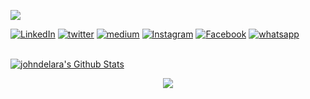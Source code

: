 <p align="left">
  <img src="https://readme-typing-svg.herokuapp.com/?lines=Welcome+to+my+GitHub+profile😉&theme=dark&left=true&width=380&height=45"color="dark">
</p>

[<img src= "https://img.shields.io/badge/LinkedIn-black?&style=flat-square&logo=linkedin&logoColor=white" alt="LinkedIn"/>](https://www.linkedin.com/in/johndelara1/)
[<img src= "https://img.shields.io/badge/twitter-black?&style=flat-square&logo=twitter&logoColor=white" alt="twitter"/>](https://twitter.com/johndelara1) 
[<img src= "https://img.shields.io/badge/medium-black?&style=flat-square&logo=medium&logoColor=white" alt="medium" />](https://medium.com/@johndelara1/) 
[<img src= "https://img.shields.io/badge/Instagram-black?&style=flat-square&logo=instagram&logoColor=white" alt="Instagram"/>](https://www.instagram.com/johndelara1/) 
[<img src= "https://img.shields.io/badge/Facebook-black?&style=flat-square&logo=facebook&logoColor=white" alt="Facebook"/>](https://www.facebook.com/johndelara1)
[<img src= "https://img.shields.io/badge/whatsapp-black?&style=flat-square&logo=whatsapp&logoColor=white" alt="whatsapp"/>](https://api.whatsapp.com/send?phone=5548998662450&text=Ol%C3%A1%2C%20seja%20bem%20vindo%20ao%20meu%20whatsapp)


<br/>
    <a href="https://github.com/anuraghazra/github-readme-stats"><img alt="johndelara's Github Stats" src="https://denvercoder1-github-readme-stats.vercel.app/api?username=johndelara1&show_icons=true&count_private=true&theme=react&hide_border=true&bg_color=0D1117" /></a>
    
    
</p>
<p align='center'>
    <img src="https://github-readme-stats.vercel.app/api/top-langs/?username=johndelara1&show_icons=true&title_color=ffffff&icon_color=2A75CF&text_color=daf7dc&bg_color=191919">
</p>
